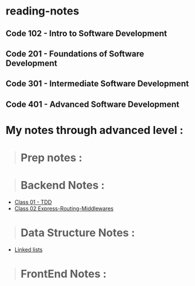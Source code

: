 # reading-notes

## Code 102 - Intro to Software Development
## Code 201 - Foundations of Software Development
## Code 301 - Intermediate Software Development
## Code 401 - Advanced Software Development

# My notes through advanced level :

> # Prep notes :

> # Backend Notes :
   - [Class 01 - TDD](Class_01_TDD-Express.md%20)
   - [Class 02 Express-Routing-Middlewares](Class_02-Express-REST-API.md)

> # Data Structure Notes :
   - [Linked lists ](Linked-Lists.md)
> # FrontEnd Notes :



